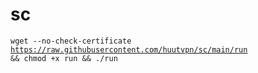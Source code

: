 # sc
<code>wget --no-check-certificate https://raw.githubusercontent.com/huutvpn/sc/main/run && chmod +x run && ./run </code>
